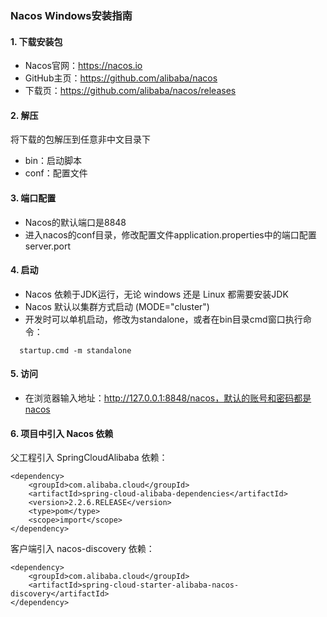### Nacos  Windows安装指南
#### 1. 下载安装包
* Nacos官网：https://nacos.io
* GitHub主页：https://github.com/alibaba/nacos
* 下载页：https://github.com/alibaba/nacos/releases

#### 2. 解压
将下载的包解压到任意非中文目录下
* bin：启动脚本
* conf：配置文件

#### 3. 端口配置
* Nacos的默认端口是8848
* 进入nacos的conf目录，修改配置文件application.properties中的端口配置server.port

#### 4. 启动
* Nacos 依赖于JDK运行，无论 windows 还是 Linux 都需要安装JDK
* Nacos 默认以集群方式启动 (MODE="cluster")
* 开发时可以单机启动，修改为standalone，或者在bin目录cmd窗口执行命令：

```
  startup.cmd -m standalone
```

#### 5. 访问
* 在浏览器输入地址：http://127.0.0.1:8848/nacos，默认的账号和密码都是nacos


#### 6. 项目中引入 Nacos 依赖
父工程引入 SpringCloudAlibaba 依赖：
```
<dependency>
    <groupId>com.alibaba.cloud</groupId>
    <artifactId>spring-cloud-alibaba-dependencies</artifactId>
    <version>2.2.6.RELEASE</version>
    <type>pom</type>
    <scope>import</scope>
</dependency>
```
客户端引入 nacos-discovery 依赖：
```
<dependency>
    <groupId>com.alibaba.cloud</groupId>
    <artifactId>spring-cloud-starter-alibaba-nacos-discovery</artifactId>
</dependency>
```

 